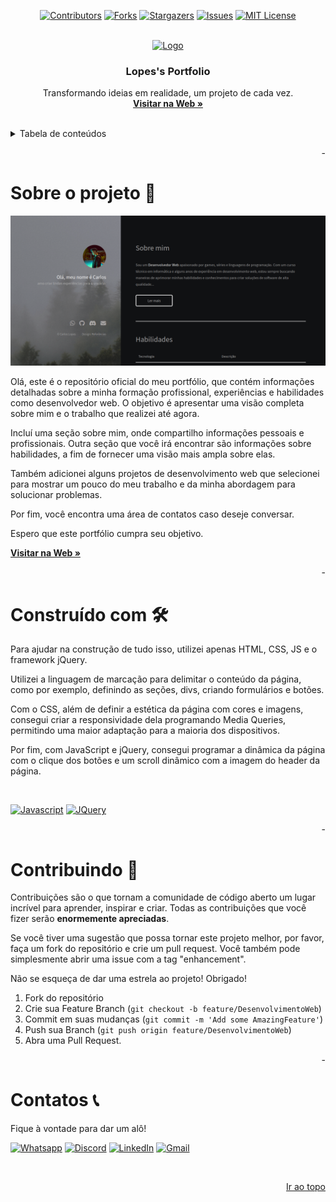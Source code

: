 <!-- Improved compatibility of back to top link -->
<a name="top"></a>

<!-- Shields
- I'm using markdown "reference style" links for readability.
- Reference links are enclosed in brackets [ ] instead of parentheses ( ).
- See the bottom of this document for the declaration of the reference variables
- for contributors-url, forks-url, etc. This is an optional, concise syntax you may use.
- https://www.markdownguide.org/basic-syntax/#reference-style-links
-->

<div align=center>

[![Contributors][contributors-shield]][contributors-url]
[![Forks][forks-shield]][forks-url]
[![Stargazers][stars-shield]][stars-url]
[![Issues][issues-shield]][issues-url]
[![MIT License][license-shield]][license-url]

</div>

<!-- Header our Readme -->
<br />
<div align="center">
  <a href="https://github.com/LopesLs/DesenvolvimentoWeb/Projeto15-(Portfolio)">
    <img src="../Images/portfolioLogo.png" alt="Logo" width="80" height="80">
  </a>

  <h3 align="center">Lopes's Portfolio</h3>

  <p align="center">
    Transformando ideias em realidade, um projeto de cada vez.
    <br />
    <a href="https://lopesls.github.io/DesenvolvimentoWeb/Projeto15-(Portfolio)/index.html"><strong>Visitar na Web »</strong></a>
  </p>
  <br>
</div>

<!-- Table of contents -->
<details>
  <summary>Tabela de conteúdos </summary>

- [Sobre o projeto 📝](#sobre-o-projeto-)
- [Construído com 🛠️](#construído-com-️)
- [Contribuindo 🤝️](#contribuindo-️)
- [Contatos 📞](#contatos-)

</details>

<p align="right" name="blankline">-</p>

<!-- ABOUT THE PROJECT -->
# Sobre o projeto 📝

![[Screenshot of portfolio]](assets/images/portfolio.png)

Olá, este é o repositório oficial do meu portfólio, que contém informações detalhadas sobre a minha formação profissional, experiências e habilidades
como desenvolvedor web.
O objetivo é apresentar uma visão completa sobre mim e o trabalho que realizei até agora.

Incluí uma seção sobre mim, onde compartilho informações pessoais e profissionais. Outra seção que você irá encontrar são informações sobre habilidades,
a fim de fornecer uma visão mais ampla sobre elas.

Também adicionei alguns projetos de desenvolvimento web que selecionei para mostrar um pouco do meu trabalho e da minha abordagem para solucionar problemas.

Por fim, você encontra uma área de contatos caso deseje conversar.

Espero que este portfólio cumpra seu objetivo.

[**Visitar na Web »**](https://lopesls.github.io/DesenvolvimentoWeb/Projeto15-(Portfolio)/index.html)

<p align="right" name="blankline">-</p>

<!-- Build with -->
# Construído com 🛠️

Para ajudar na construção de tudo isso, utilizei apenas HTML, CSS, JS e o framework jQuery.

Utilizei a linguagem de marcação para delimitar o conteúdo da página, como por exemplo, definindo as seções, divs, criando formulários e botões.

Com o CSS, além de definir a estética da página com cores e imagens, consegui criar a responsividade dela programando Media Queries, permitindo uma maior adaptação para a maioria dos dispositivos.

Por fim, com JavaScript e jQuery, consegui programar a dinâmica da página com o clique dos botões e um scroll dinâmico com a imagem do header da página.

<br>

[![Javascript][Javascript-shield]][Javascript-url]
[![JQuery][JQuery.com]][JQuery-url]

<p align="right" name="blankline">-</p>

<!-- Contruibuing -->
# Contribuindo 🤝️

Contribuições são o que tornam a comunidade de código aberto um lugar incrível para aprender, inspirar e criar. Todas as contribuições que você fizer serão
**enormemente apreciadas**.

Se você tiver uma sugestão que possa tornar este projeto melhor, por favor, faça um fork do repositório e crie um pull request. Você também pode simplesmente
abrir uma issue com a tag "enhancement".

Não se esqueça de dar uma estrela ao projeto! Obrigado!

1. Fork do repositório
2. Crie sua Feature Branch (`git checkout -b feature/DesenvolvimentoWeb`)
3. Commit em suas mudanças (`git commit -m 'Add some AmazingFeature'`)
4. Push sua Branch (`git push origin feature/DesenvolvimentoWeb`)
5. Abra uma Pull Request.

<p align="right" name="blankline">-</p>

<!-- Contacts -->
<!-- Contact -->
# Contatos 📞

Fique à vontade para dar um alô!

[![Whatsapp][whatsapp-shield]][whatsapp-url]
[![Discord][discord-shield]][discord-url]
[![LinkedIn][linkedin-shield]][linkedin-url]
[![Gmail][gmail-shield]][gmail-url]

<br>

<p align=right><a href="#top">Ir ao topo</a></p>

<!-- Markdown links and images -->
<!-- https://www.markdownguide.org/basic-syntax/#reference-style-links -->

<!-- Top References -->
[contributors-shield]: https://img.shields.io/github/contributors/LopesLs/DesenvolvimentoWeb.svg?style=for-the-badge
[contributors-url]: https://github.com/LopesLs/DesenvolvimentoWeb/graphs/contributors
[forks-shield]: https://img.shields.io/github/forks/LopesLs/DesenvolvimentoWeb.svg?style=for-the-badge
[forks-url]: https://github.com/LopesLs/DesenvolvimentoWeb/network/members
[stars-shield]: https://img.shields.io/github/stars/LopesLs/DesenvolvimentoWeb.svg?style=for-the-badge
[stars-url]: https://github.com/LopesLs/DesenvolvimentoWeb/stargazers
[issues-shield]: https://img.shields.io/github/issues/LopesLs/DesenvolvimentoWeb.svg?style=for-the-badge
[issues-url]: https://github.com/LopesLs/DesenvolvimentoWeb/issues
[license-shield]: https://img.shields.io/github/license/LopesLs/DesenvolvimentoWeb.svg?style=for-the-badge
[license-url]: https://github.com/LopesLs/DesenvolvimentoWeb/blob/master/LICENSE.txt

<!-- Tools References -->
[Javascript-shield]: https://img.shields.io/badge/Javascript-35495E?style=for-the-badge&logo=Javascript&logoColor=FFFF00
[Javascript-url]: https://developer.mozilla.org/pt-BR/docs/Web/JavaScript
[JQuery.com]: https://img.shields.io/badge/jQuery-35495E?style=for-the-badge&logo=jquery&logoColor=0868ac
[JQuery-url]: https://jquery.com

<!-- Footer References -->
[whatsapp-shield]: https://img.shields.io/badge/-Whatsapp-black.svg?style=for-the-badge&logo=whatsapp&colorB=555
[whatsapp-url]: https://wa.me/558393636048
[linkedin-shield]: https://img.shields.io/badge/-LinkedIn-black.svg?style=for-the-badge&logo=linkedin&colorB=555
[linkedin-url]: https://www.linkedin.com/in/dev-carlos-lopes/
[discord-shield]: https://img.shields.io/badge/-Discord-black.svg?style=for-the-badge&logo=discord&colorB=555
[discord-url]: https://discord.com/users/471767983014805504
[gmail-shield]: https://img.shields.io/badge/-gmail-black.svg?style=for-the-badge&logo=gmail&colorB=555
[gmail-url]: mailto:lopes.carlos.host@gmail.com
